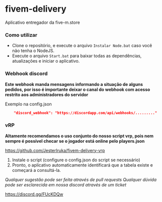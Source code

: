 # fivem-delivery
Aplicativo entregador da five-m.store

### Como utilizar

- Clone o repositório, e execute o arquivo `Instalar Node.bat` caso você não tenha o NodeJS.
- Execute o arquivo `Start.bat` para baixar todas as dependências, atualizações e iniciar o aplicativo.

### Webhook discord

**Este webhook manda mensagens informando a situação de alguns pedidos, por isso é importante deixar o canal do webhook com acesso restrito aos administradores do servidor**

Exemplo na config.json

```json
    "discord_webhook": "https://discordapp.com/api/webhooks/........."
```

### vRP

**Altamente recomendamos o uso conjunto do nosso script vrp, pois nem sempre é possível checar se o jogador está online pelo players.json**

https://github.com/JesterIruka/fivem-delivery-vrp

1. Instale o script (configure o config.json do script se necessário)
2. Pronto, o aplicativo automaticamente identificará que a tabela existe e começará a consultá-la.


*Qualquer sugestão pode ser feita através de pull requests*
*Qualquer dúvida pode ser esclarecida em nossa discord através de um ticket*

https://discord.gg/FUcKDQw

